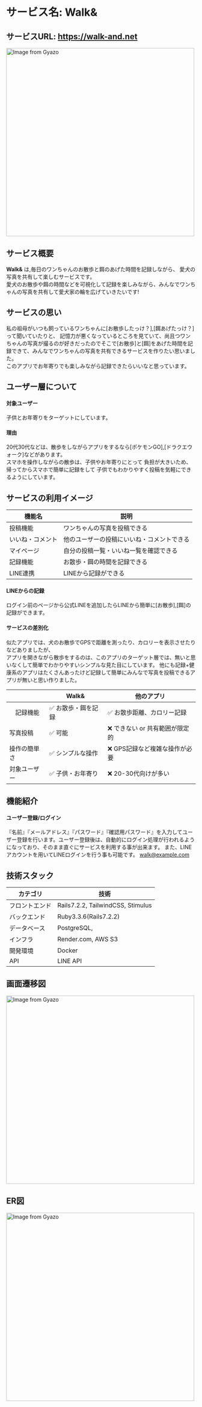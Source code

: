 # サービス名: Walk&

## サービスURL: https://walk-and.net
<a href="https://gyazo.com/1887286178369076a51f120aea2d688b">
  <img src="https://i.gyazo.com/1887286178369076a51f120aea2d688b.png" alt="Image from Gyazo" width="500" />
</a>

## サービス概要
**Walk&** は,毎日のワンちゃんのお散歩と餌のあげた時間を記録しながら、
愛犬の写真を共有して楽しむサービスです。\
愛犬のお散歩や餌の時間などを可視化して記録を楽しみながら、みんなでワンちゃんの写真を共有して愛犬家の輪を広げていきたいです!

## サービスの思い
私の祖母がいつも飼っているワンちゃんに[お散歩したっけ？],[餌あげたっけ？]って聞いていたりと、
記憶力が悪くなっているところを見ていて、尚且つワンちゃんの写真が撮るのが好きだったのでそこで[お散歩]と[餌]をあげた時間を記録できて、みんなでワンちゃんの写真を共有できるサービスを作りたい思いました。\
このアプリでお年寄りでも楽しみながら記録できたらいいなと思っています。

## ユーザー層について
#### 対象ユーザー
子供とお年寄りをターゲットにしています。

#### 理由
20代30代などは、散歩をしながらアプリをするなら[ポケモンGO],[ドラクエウォーク]などがあります。\
スマホを操作しながらの散歩は、子供やお年寄りにとって 負担が大きいため、帰ってからスマホで簡単に記録をして
子供でもわかりやすく投稿を気軽にできるようにしています。

## サービスの利用イメージ

| 機能名     | 説明                     |
|----------------|--------------------------|
| 投稿機能 | ワンちゃんの写真を投稿できる  |
| いいね・コメント   | 他のユーザーの投稿にいいね・コメントできる   |
| マイページ   | 自分の投稿一覧・いいね一覧を確認できる    |
| 記録機能     | 	お散歩・餌の時間を記録できる    |
|LINE連携       | LINEから記録ができる  |

#### LINEからの記録
ログイン前のページから公式LINEを追加したらLINEから簡単に[お散歩],[餌]の記録ができます。

#### サービスの差別化
似たアプリでは、犬のお散歩でGPSで距離を測ったり、カロリーを表示させたりなどありましたが、\
アプリを開きながら散歩をするのは、このアプリのターゲット層では、無いと思いなくして簡単でわかりやすいシンプルな見た目にしています。
他にも記録+健康系のアプリはたくさんあったけど記録して簡単にみんなで写真を投稿できるアプリが無いと思い作りました。

|      | Walk&    | 他のアプリ                     |
|------|----------------|--------------------------|
|　記録機能 | 	✅ お散歩・餌を記録 | ✅ お散歩距離、カロリー記録  |
| 写真投稿 | ✅ 可能 | ❌ できない or 共有範囲が限定的   |
| 操作の簡単さ | ✅ シンプルな操作 | ❌ GPS記録など複雑な操作が必要    |
| 対象ユーザー | ✅ 子供・お年寄り| 	❌ 20-30代向けが多い|

## 機能紹介
#### ユーザー登録/ログイン


『名前』『メールアドレス』『パスワード』『確認用パスワード』を入力してユーザー登録を行います。ユーザー登録後は、自動的にログイン処理が行われるようになっており、そのまま直ぐにサービスを利用する事が出来ます。<rb>
また、LINEアカウントを用いてLINEログインを行う事も可能です。 walk@example.com





## 技術スタック

| カテゴリ       | 技術                     |
|----------------|--------------------------|
| フロントエンド | Rails7.2.2, TailwindCSS, Stimulus  |
| バックエンド   | Ruby3.3.6(Rails7.2.2)   |
| データベース   | PostgreSQL,    |
| インフラ        | Render.com, AWS S3        |
|開発環境        | Docker     |
|API       | LINE API   |

## 画面遷移図

<a href="https://gyazo.com/556465c5d3a9b266db8e17918e9e17f4">
  <img src="https://i.gyazo.com/556465c5d3a9b266db8e17918e9e17f4.png" alt="Image from Gyazo" width="500" />
</a>

## ER図

<a href="https://gyazo.com/4cd8fa48cb337ec3c90a09a9441de5bf">
  <img src="https://i.gyazo.com/4cd8fa48cb337ec3c90a09a9441de5bf.png" alt="Image from Gyazo" width="500" />
</a>
